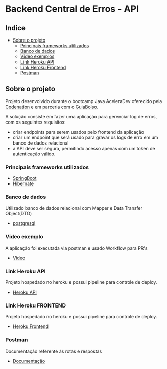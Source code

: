 # Backend Central de Erros - API

<!-- TABLE OF CONTENTS -->
## Indice

* [Sobre o projeto](#sobre-o-projeto)
  * [Principais frameworks utilizados](#principais-frameworks-utilizados)
  * [Banco de dados](#banco-de-dados)
  * [Video exemplos](#video-exemplo)
  * [Link Heroku API](#link-heroku-api)
  * [Link Heroku Frontend](#link-heroku-frontend)
  * [Postman](#postman)

<!-- ABOUT THE PROJECT -->
## Sobre o projeto

Projeto desenvolvido durante o bootcamp Java AceleraDev oferecido pela [Codenation](https://codenation.dev/) e em parceria com o [GuiaBolso](https://www.guiabolso.com.br/).

A solução consiste em fazer uma aplicação para gerenciar log de erros, com os seguintes requisitos:

* criar endpoints para serem usados pelo frontend da aplicação
* criar um endpoint que será usado para gravar os logs de erro em um banco de dados relacional
* a API deve ser segura, permitindo acesso apenas com um token de autenticação válido.

### Principais frameworks utilizados
* [SpringBoot](https://spring.io/)
* [Hibernate](https://hibernate.org/)

### Banco de dados
Utilizado banco de dados relacional com Mapper e Data Transfer Object(DTO)
* [postgresql](https://www.postgresql.org/)

### Video exemplo
A aplicação foi executada via postman e usado Workflow para PR's
* [Video](https://youtu.be/l58-7OBj4_I)

### Link Heroku API
Projeto hospedado no heroku e possui pipeline para controle de deploy.
* [Heroku API](https://squad1-guiabolso-api.herokuapp.com/)

### Link Heroku FRONTEND
Projeto hospedado no heroku e possui pipeline para controle de deploy.
* [Heroku Frontend](https://central-de-erros-frontend.herokuapp.com/)

### Postman
Documentação referente às rotas e respostas
* [Documentação](https://documenter.getpostman.com/view/2643864/Szf26Wfk?version=latest)


